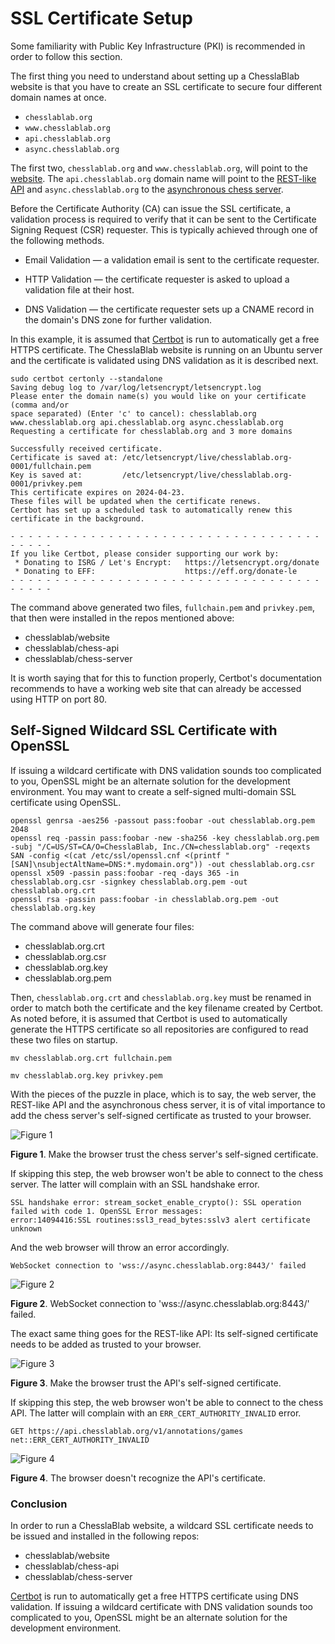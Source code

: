# SSL Certificate Setup

Some familiarity with Public Key Infrastructure (PKI) is recommended in order to follow this section.

The first thing you need to understand about setting up a ChesslaBlab website is that you have to create an SSL certificate to secure four different domain names at once.

- `chesslablab.org`
- `www.chesslablab.org`
- `api.chesslablab.org`
- `async.chesslablab.org`

The first two, `chesslablab.org` and `www.chesslablab.org`, will point to the [website](https://github.com/chesslablab/website). The `api.chesslablab.org` domain name will point to the [REST-like API](https://github.com/chesslablab/chess-api) and `async.chesslablab.org` to the [asynchronous chess server](https://github.com/chesslablab/chess-server).

Before the Certificate Authority (CA) can issue the SSL certificate, a validation process is required to verify that it can be sent to the Certificate Signing Request (CSR) requester. This is typically achieved through one of the following methods.

- Email Validation — a validation email is sent to the certificate requester.

- HTTP Validation — the certificate requester is asked to upload a validation file at their host.

- DNS Validation — the certificate requester sets up a CNAME record in the domain's DNS zone for further validation.

In this example, it is assumed that [Certbot](https://certbot.eff.org/) is run to automatically get a free HTTPS certificate. The ChesslaBlab website is running on an Ubuntu server and the certificate is validated using DNS validation as it is described next.

```text
sudo certbot certonly --standalone
Saving debug log to /var/log/letsencrypt/letsencrypt.log
Please enter the domain name(s) you would like on your certificate (comma and/or
space separated) (Enter 'c' to cancel): chesslablab.org www.chesslablab.org api.chesslablab.org async.chesslablab.org
Requesting a certificate for chesslablab.org and 3 more domains

Successfully received certificate.
Certificate is saved at: /etc/letsencrypt/live/chesslablab.org-0001/fullchain.pem
Key is saved at:         /etc/letsencrypt/live/chesslablab.org-0001/privkey.pem
This certificate expires on 2024-04-23.
These files will be updated when the certificate renews.
Certbot has set up a scheduled task to automatically renew this certificate in the background.

- - - - - - - - - - - - - - - - - - - - - - - - - - - - - - - - - - - - - - - -
If you like Certbot, please consider supporting our work by:
 * Donating to ISRG / Let's Encrypt:   https://letsencrypt.org/donate
 * Donating to EFF:                    https://eff.org/donate-le
- - - - - - - - - - - - - - - - - - - - - - - - - - - - - - - - - - - - - - - -
```

The command above generated two files, `fullchain.pem` and `privkey.pem`, that then were installed in the repos mentioned above:

- chesslablab/website
- chesslablab/chess-api
- chesslablab/chess-server

It is worth saying that for this to function properly, Certbot's documentation recommends to have a working web site that can already be accessed using HTTP on port 80.

## Self-Signed Wildcard SSL Certificate with OpenSSL

If issuing a wildcard certificate with DNS validation sounds too complicated to you, OpenSSL might be an alternate solution for the development environment. You may want to create a self-signed multi-domain SSL certificate using OpenSSL.

```text
openssl genrsa -aes256 -passout pass:foobar -out chesslablab.org.pem 2048
openssl req -passin pass:foobar -new -sha256 -key chesslablab.org.pem -subj "/C=US/ST=CA/O=ChesslaBlab, Inc./CN=chesslablab.org" -reqexts SAN -config <(cat /etc/ssl/openssl.cnf <(printf "[SAN]\nsubjectAltName=DNS:*.mydomain.org")) -out chesslablab.org.csr
openssl x509 -passin pass:foobar -req -days 365 -in chesslablab.org.csr -signkey chesslablab.org.pem -out chesslablab.org.crt
openssl rsa -passin pass:foobar -in chesslablab.org.pem -out chesslablab.org.key
```

The command above will generate four files:

- chesslablab.org.crt
- chesslablab.org.csr
- chesslablab.org.key
- chesslablab.org.pem

Then, `chesslablab.org.crt` and `chesslablab.org.key` must be renamed in order to match both the certificate and the key filename created by Certbot. As noted before, it is assumed that Certbot is used to automatically generate the HTTPS certificate so all repositories are configured to read these two files on startup.

```text
mv chesslablab.org.crt fullchain.pem
```

```text
mv chesslablab.org.key privkey.pem
```

With the pieces of the puzzle in place, which is to say, the web server, the REST-like API and the asynchronous chess server, it is of vital importance to add the chess server's self-signed certificate as trusted to your browser.

![Figure 1](https://raw.githubusercontent.com/chesslablab/website/main/docs/ssl-certificate-setup_01.png)

**Figure 1**. Make the browser trust the chess server's self-signed certificate.

If skipping this step, the web browser won't be able to connect to the chess server. The latter will complain with an SSL handshake error.

```text
SSL handshake error: stream_socket_enable_crypto(): SSL operation failed with code 1. OpenSSL Error messages:
error:14094416:SSL routines:ssl3_read_bytes:sslv3 alert certificate unknown
```

And the web browser will throw an error accordingly.

```text
WebSocket connection to 'wss://async.chesslablab.org:8443/' failed
```

![Figure 2](https://raw.githubusercontent.com/chesslablab/website/main/docs/ssl-certificate-setup_02.png)

**Figure 2**. WebSocket connection to 'wss://async.chesslablab.org:8443/' failed.

The exact same thing goes for the REST-like API: Its self-signed certificate needs to be added as trusted to your browser.

![Figure 3](https://raw.githubusercontent.com/chesslablab/website/main/docs/ssl-certificate-setup_03.png)

**Figure 3**. Make the browser trust the API's self-signed certificate.

If skipping this step, the web browser won't be able to connect to the chess API. The latter will complain with an `ERR_CERT_AUTHORITY_INVALID` error.

```text
GET https://api.chesslablab.org/v1/annotations/games net::ERR_CERT_AUTHORITY_INVALID
```

![Figure 4](https://raw.githubusercontent.com/chesslablab/website/main/docs/ssl-certificate-setup_04.png)

**Figure 4**. The browser doesn't recognize the API's certificate.

### Conclusion

In order to run a ChesslaBlab website, a wildcard SSL certificate needs to be issued and installed in the following repos:

- chesslablab/website
- chesslablab/chess-api
- chesslablab/chess-server

[Certbot](https://certbot.eff.org/) is run to automatically get a free HTTPS certificate using DNS validation. If issuing a wildcard certificate with DNS validation sounds too complicated to you, OpenSSL might be an alternate solution for the development environment.
